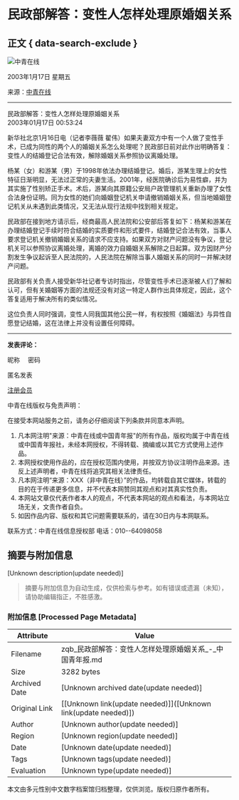 # 民政部解答：变性人怎样处理原婚姻关系

## 正文 { data-search-exclude }


![中青在线](http://zqb.cyol.com)

2003年1月17日 星期五

来源：[中青在线](http://www.cyol.net)

---

民政部解答：变性人怎样处理原婚姻关系  
2003年01月17日 00:53:24  

新华社北京1月16日电（记者李薇薇 翟伟）如果夫妻双方中有一个人做了变性手术，已成为同性的两个人的婚姻关系怎么处理呢？民政部日前对此作出明确答复：变性人的结婚登记合法有效，解除婚姻关系参照协议离婚处理。

杨某（女）和游某（男）于1998年依法办理结婚登记。婚后，游某生理上的女性特征日渐明显，无法过正常的夫妻生活。2001年，经医院确诊后为易性癖，并为其实施了性别矫正手术。术后，游某向其原籍公安局户政管理机关重新办理了女性合法身份证明。同为女性的她们向婚姻登记机关申请撤销婚姻关系，但当地婚姻登记机关从未遇到此类情况，又无法从现行法规中找到相关规定。

民政部在接到地方请示后，经商最高人民法院和公安部后答复如下：杨某和游某在办理结婚登记手续时符合结婚的实质要件和形式要件，结婚登记合法有效，当事人要求登记机关撤销婚姻关系的请求不应支持。如果双方对财产问题没有争议，登记机关可以参照协议离婚处理，离婚的效力自婚姻关系解除之日起算。双方因财产分割发生争议起诉至人民法院的，人民法院在解除当事人婚姻关系的同时一并解决财产问题。

民政部有关负责人接受新华社记者专访时指出，尽管变性手术已逐渐被人们了解和认可，但有关婚姻等方面的法规还没有对这一特定人群作出具体规定，因此，这个答复适用于解决所有的类似情况。

这位负责人同时强调，变性人同我国其他公民一样，有权按照《婚姻法》与异性自愿登记结婚，这在法律上并没有设置任何障碍。

---

**发表评论：**

昵称 　密码  

匿名发表

[注册会员](http://bbs.cyol.com/register/register1.php)  

中青在线版权与免责声明：  

在接受本网站服务之前，请务必仔细阅读下列条款并同意本声明。

1.  凡本网注明"来源：中青在线或中国青年报"的所有作品，版权均属于中青在线或中国青年报社，未经本网授权，不得转载、摘编或以其它方式使用上述作品。
2.  本网授权使用作品的，应在授权范围内使用，并按双方协议注明作品来源。违反上述声明者，中青在线将追究其相关法律责任。
3.  凡本网注明“来源：XXX（非中青在线）”的作品，均转载自其它媒体，转载的目的在于传递更多信息，并不代表本网赞同其观点和对其真实性负责。
4.  本网站文章仅代表作者本人的观点，不代表本网站的观点和看法，与本网站立场无关，文责作者自负。
5.  如因作品内容、版权和其它问题需要联系的，请在30日内与本网联系。

联系方式：中青在线信息授权部 电话：010--64098058
<!-- tcd_original_link https://zqb.cyol.com/content/2003-01/17/content_598709.htm -->


## 摘要与附加信息

<!-- tcd_abstract -->
[Unknown description(update needed)]
<!-- tcd_abstract_end -->

> 摘要与附加信息为自动生成，仅供检索与参考。如有错误或遗漏（未知），请协助编辑指正，不胜感激。

### 附加信息 [Processed Page Metadata]

| Attribute       | Value                                  |
|-----------------|----------------------------------------|
| Filename        | zqb_民政部解答：变性人怎样处理原婚姻关系_-_中国青年报.md                             |
| Size            | 3282 bytes                           |
| Archived Date   | [Unknown archived date(update needed)]                             |
| Original Link   | [[Unknown link(update needed)]]([Unknown link(update needed)])                       |
| Author          | [Unknown author(update needed)]                               |
| Region          | [Unknown region(update needed)]                               |
| Date            | [Unknown date(update needed)]                                 |
| Tags            | [Unknown tags(update needed)]                                 |
| Evaluation            | [Unknown type(update needed)]                                 |
<!-- tcd_table_end -->

本文由多元性别中文数字档案馆归档整理，仅供浏览。版权归原作者所有。
